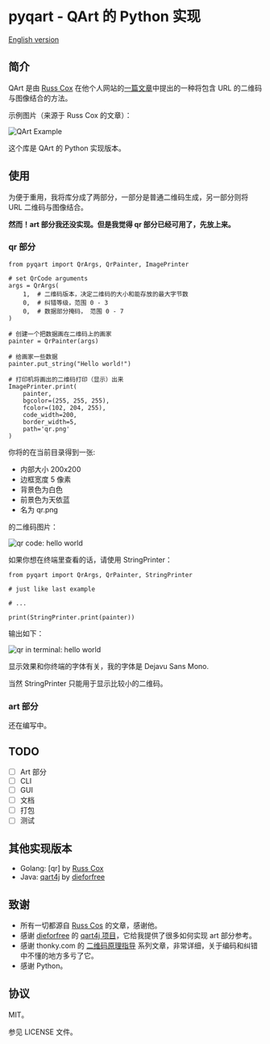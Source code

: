 # pyqart - QArt 的  Python 实现

[English version]((https://github.com/7sDream/pyqart/blob/master/README.md))

## 简介

QArt 是由 [Russ Cox][russ_cos_google_plus] 在他个人网站的[一篇文章][qart_article]中提出的一种将包含 URL 的二维码与图像结合的方法。

示例图片（来源于 Russ Cox 的文章）：

![QArt Example](http://ww4.sinaimg.cn/large/88e401f0gw1f6dl845naoj205g05ga9y.jpg)

这个库是 QArt 的 Python 实现版本。

## 使用

为便于重用，我将库分成了两部分，一部分是普通二维码生成，另一部分则将 URL 二维码与图像结合。

**然而！art 部分我还没实现。但是我觉得 qr 部分已经可用了，先放上来。**

### qr 部分

```
from pyqart import QrArgs, QrPainter, ImagePrinter

# set QrCode arguments
args = QrArgs(
    1,  # 二维码版本，决定二维码的大小和能存放的最大字节数
    0,  # 纠错等级，范围 0 - 3
    0,  # 数据部分掩码， 范围 0 - 7
)

# 创建一个把数据画在二维码上的画家
painter = QrPainter(args)

# 给画家一些数据
painter.put_string("Hello world!")

# 打印机将画出的二维码打印（显示）出来
ImagePrinter.print(
    painter,
    bgcolor=(255, 255, 255),
    fcolor=(102, 204, 255),
    code_width=200,
    border_width=5,
    path='qr.png'
)
```

你将的在当前目录得到一张:

- 内部大小 200x200
- 边框宽度 5 像素
- 背景色为白色
- 前景色为天依蓝
- 名为 qr.png

的二维码图片：

![qr code: hello world](http://ww4.sinaimg.cn/large/88e401f0gw1f6dmbn4xp6j205u05u0t4.jpg)

如果你想在终端里查看的话，请使用 StringPrinter：

```
from pyqart import QrArgs, QrPainter, StringPrinter

# just like last example

# ...

print(StringPrinter.print(painter))
```

输出如下：

![qr in terminal: hello world](http://ww4.sinaimg.cn/large/88e401f0gw1f6dmg4d14bj20ja0dowft.jpg)

显示效果和你终端的字体有关，我的字体是 Dejavu Sans Mono.

当然 StringPrinter 只能用于显示比较小的二维码。

### art 部分

还在编写中。

## TODO

- [ ] Art 部分
- [ ] CLI
- [ ] GUI
- [ ] 文档
- [ ] 打包
- [ ] 测试

## 其他实现版本

- Golang: [qr] by [Russ Cox][russ_cos_google_plus]
- Java: [qart4j][qart4j] by [dieforfree][dieforfree]

## 致谢

- 所有一切都源自 [Russ Cos][russ_cos_google_plus] 的文章，感谢他。
- 感谢 [dieforfree][dieforfree] 的 [qart4j 项目][qart4j]，它给我提供了很多如何实现 art 部分参考。
- 感谢 thonky.com 的 [二维码原理指导][tutorial] 系列文章，非常详细，关于编码和纠错中不懂的地方多亏了它。
- 感谢 Python。

## 协议

MIT。

参见 LICENSE 文件。

[russ_cos_google_plus]: https://plus.google.com/+RussCox-rsc
[qart_article]: http://research.swtch.com/qart
[dieforfree]: https://github.com/dieforfree
[qart4j]: https://github.com/dieforfree/qart4j
[tutorial]: http://www.thonky.com/qr-code-tutorial/
